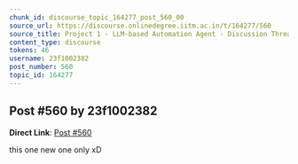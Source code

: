 ```yaml
---
chunk_id: discourse_topic_164277_post_560_00
source_url: https://discourse.onlinedegree.iitm.ac.in/t/164277/560
source_title: Project 1 - LLM-based Automation Agent - Discussion Thread [TDS Jan 2025]
content_type: discourse
tokens: 46
username: 23f1002382
post_number: 560
topic_id: 164277
---
```


## Post #560 by 23f1002382

**Direct Link**: [Post #560](https://discourse.onlinedegree.iitm.ac.in/t/164277/560)

this one new one only xD
